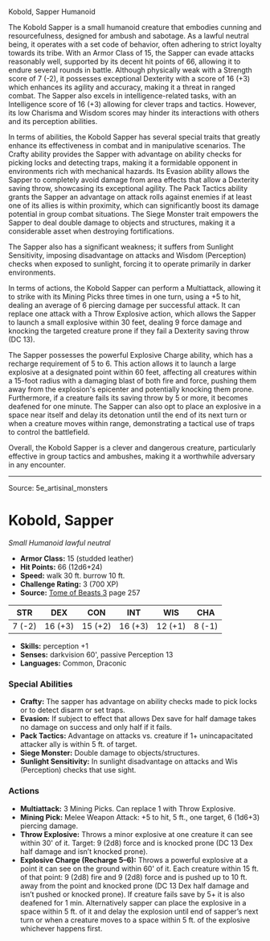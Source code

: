 <MonsterName/>Kobold, Sapper</MonsterName>
<CreatureType/>Humanoid</CreatureType>

<summary>The Kobold Sapper is a small humanoid creature that embodies cunning and resourcefulness, designed for ambush and sabotage. As a lawful neutral being, it operates with a set code of behavior, often adhering to strict loyalty towards its tribe. With an Armor Class of 15, the Sapper can evade attacks reasonably well, supported by its decent hit points of 66, allowing it to endure several rounds in battle. Although physically weak with a Strength score of 7 (-2), it possesses exceptional Dexterity with a score of 16 (+3) which enhances its agility and accuracy, making it a threat in ranged combat. The Sapper also excels in intelligence-related tasks, with an Intelligence score of 16 (+3) allowing for clever traps and tactics. However, its low Charisma and Wisdom scores may hinder its interactions with others and its perception abilities.</summary>

<detail>

In terms of abilities, the Kobold Sapper has several special traits that greatly enhance its effectiveness in combat and in manipulative scenarios. The Crafty ability provides the Sapper with advantage on ability checks for picking locks and detecting traps, making it a formidable opponent in environments rich with mechanical hazards. Its Evasion ability allows the Sapper to completely avoid damage from area effects that allow a Dexterity saving throw, showcasing its exceptional agility. The Pack Tactics ability grants the Sapper an advantage on attack rolls against enemies if at least one of its allies is within proximity, which can significantly boost its damage potential in group combat situations. The Siege Monster trait empowers the Sapper to deal double damage to objects and structures, making it a considerable asset when destroying fortifications.

The Sapper also has a significant weakness; it suffers from Sunlight Sensitivity, imposing disadvantage on attacks and Wisdom (Perception) checks when exposed to sunlight, forcing it to operate primarily in darker environments. 

In terms of actions, the Kobold Sapper can perform a Multiattack, allowing it to strike with its Mining Picks three times in one turn, using a +5 to hit, dealing an average of 6 piercing damage per successful attack. It can replace one attack with a Throw Explosive action, which allows the Sapper to launch a small explosive within 30 feet, dealing 9 force damage and knocking the targeted creature prone if they fail a Dexterity saving throw (DC 13). 

The Sapper possesses the powerful Explosive Charge ability, which has a recharge requirement of 5 to 6. This action allows it to launch a large explosive at a designated point within 60 feet, affecting all creatures within a 15-foot radius with a damaging blast of both fire and force, pushing them away from the explosion's epicenter and potentially knocking them prone. Furthermore, if a creature fails its saving throw by 5 or more, it becomes deafened for one minute. The Sapper can also opt to place an explosive in a space near itself and delay its detonation until the end of its next turn or when a creature moves within range, demonstrating a tactical use of traps to control the battlefield.

Overall, the Kobold Sapper is a clever and dangerous creature, particularly effective in group tactics and ambushes, making it a worthwhile adversary in any encounter.</detail>



---

Source: 5e_artisinal_monsters

# Kobold, Sapper

*Small* *Humanoid* *lawful neutral*

- **Armor Class:** 15 (studded leather)
- **Hit Points:** 66 (12d6+24)
- **Speed:** walk 30 ft. burrow 10 ft.
- **Challenge Rating:** 3 (700 XP)
- **Source:** [Tome of Beasts 3](https://koboldpress.com/kpstore/product/tome-of-beasts-3-for-5th-edition/) page 257

| STR | DEX | CON | INT | WIS | CHA |
| --- | --- | --- | --- | --- | --- |
| 7 (-2) | 16 (+3) | 15 (+2) | 16 (+3) | 12 (+1) | 8 (-1) |

- **Skills:** perception +1
- **Senses:** darkvision 60', passive Perception 13
- **Languages:** Common, Draconic

### Special Abilities

- **Crafty:** The sapper has advantage on ability checks made to pick locks or to detect disarm or set traps.
- **Evasion:** If subject to effect that allows Dex save for half damage takes no damage on success and only half if it fails.
- **Pack Tactics:** Advantage on attacks vs. creature if 1+ unincapacitated attacker ally is within 5 ft. of target.
- **Siege Monster:** Double damage to objects/structures.
- **Sunlight Sensitivity:** In sunlight disadvantage on attacks and Wis (Perception) checks that use sight.

### Actions

- **Multiattack:** 3 Mining Picks. Can replace 1 with Throw Explosive.
- **Mining Pick:** Melee Weapon Attack: +5 to hit, 5 ft., one target, 6 (1d6+3) piercing damage. 
- **Throw Explosive:** Throws a minor explosive at one creature it can see within 30' of it. Target: 9 (2d8) force and is knocked prone (DC 13 Dex half damage and isn’t knocked prone).
- **Explosive Charge (Recharge 5–6):** Throws a powerful explosive at a point it can see on the ground within 60' of it. Each creature within 15 ft. of that point: 9 (2d8) fire and 9 (2d8) force and is pushed up to 10 ft. away from the point and knocked prone (DC 13 Dex half damage and isn’t pushed or knocked prone). If creature fails save by 5+ it is also deafened for 1 min. Alternatively sapper can place the explosive in a space within 5 ft. of it and delay the explosion until end of sapper’s next turn or when a creature moves to a space within 5 ft. of the explosive whichever happens first.




